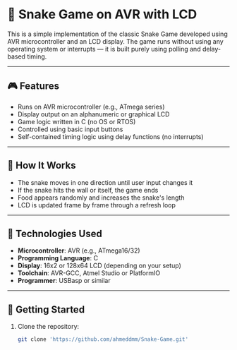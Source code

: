 # 🐍 Snake Game on AVR with LCD

This is a simple implementation of the classic Snake Game developed using AVR microcontroller and an LCD display. The game runs without using any operating system or interrupts — it is built purely using polling and delay-based timing.

---

## 🎮 Features

- Runs on AVR microcontroller (e.g., ATmega series)
- Display output on an alphanumeric or graphical LCD
- Game logic written in C (no OS or RTOS)
- Controlled using basic input buttons
- Self-contained timing logic using delay functions (no interrupts)

---

## 🧠 How It Works

- The snake moves in one direction until user input changes it
- If the snake hits the wall or itself, the game ends
- Food appears randomly and increases the snake's length
- LCD is updated frame by frame through a refresh loop

---

## 🧰 Technologies Used

- **Microcontroller**: AVR (e.g., ATmega16/32)
- **Programming Language**: C
- **Display**: 16x2 or 128x64 LCD (depending on your setup)
- **Toolchain**: AVR-GCC, Atmel Studio or PlatformIO
- **Programmer**: USBasp or similar

---


## 🚀 Getting Started

1. Clone the repository:
   ```bash
   git clone 'https://github.com/ahmeddmm/Snake-Game.git'

